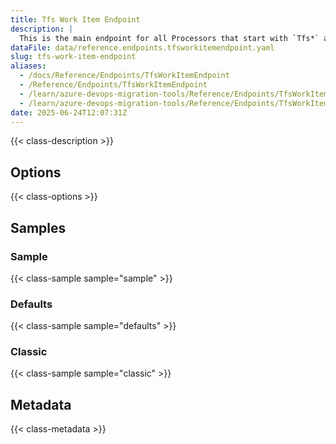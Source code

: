 ```yaml
---
title: Tfs Work Item Endpoint
description: |
  This is the main endpoint for all Processors that start with `Tfs*` and are used to migrate work items in Azure DevOps Migration Tools. It provides a unified interface for accessing and manipulating work items across different Azure DevOps services.
dataFile: data/reference.endpoints.tfsworkitemendpoint.yaml
slug: tfs-work-item-endpoint
aliases:
  - /docs/Reference/Endpoints/TfsWorkItemEndpoint
  - /Reference/Endpoints/TfsWorkItemEndpoint
  - /learn/azure-devops-migration-tools/Reference/Endpoints/TfsWorkItemEndpoint
  - /learn/azure-devops-migration-tools/Reference/Endpoints/TfsWorkItemEndpoint/index.md
date: 2025-06-24T12:07:31Z
---
```


{{< class-description >}}

## Options

{{< class-options >}}

## Samples

### Sample

{{< class-sample sample="sample" >}}

### Defaults

{{< class-sample sample="defaults" >}}

### Classic

{{< class-sample sample="classic" >}}

## Metadata

{{< class-metadata >}}
